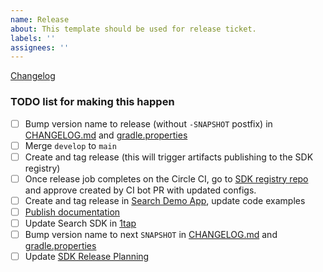 ```yaml
---
name: Release
about: This template should be used for release ticket.
labels: ''
assignees: ''
---
```


[Changelog](https://github.com/mapbox/mapbox-search-android/blob/develop/CHANGELOG.md)

### TODO list for making this happen
- [ ] Bump version name to release (without `-SNAPSHOT` postfix) in [CHANGELOG.md](https://github.com/mapbox/mapbox-search-android/blob/develop/CHANGELOG.md) and [gradle.properties](https://github.com/mapbox/mapbox-search-android/blob/develop/MapboxSearch/gradle.properties)
- [ ] Merge `develop` to `main`
- [ ] Create and tag release (this will trigger artifacts publishing to the SDK registry)
- [ ] Once release job completes on the Circle CI, go to [SDK registry repo](https://github.com/mapbox/api-downloads) and approve created by CI bot PR with updated configs.
- [ ] Create and tag release in [Search Demo App](https://github.com/mapbox/mapbox-search-android-examples), update code examples
- [ ] [Publish documentation](https://github.com/mapbox/mapbox-search-android#publishing-documentation)
- [ ] Update Search SDK in [1tap](https://github.com/mapbox/1tap-android)
- [ ] Bump version name to next `SNAPSHOT` in [CHANGELOG.md](https://github.com/mapbox/mapbox-search-android/blob/develop/CHANGELOG.md) and [gradle.properties](https://github.com/mapbox/mapbox-search-android/blob/develop/MapboxSearch/gradle.properties)
- [ ] Update [SDK Release Planning](https://docs.google.com/spreadsheets/d/1jCD7FRyp7YokFZ2R6i44E28BIzudRpqs86hwd4NkPE0/edit#gid=1201472177)

